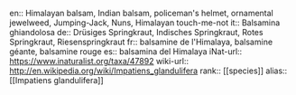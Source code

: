 

en:: Himalayan balsam, Indian balsam, policeman's helmet, ornamental jewelweed, Jumping-Jack, Nuns, Himalayan touch-me-not
it:: Balsamina ghiandolosa
de:: Drüsiges Springkraut, Indisches Springkraut, Rotes Springkraut, Riesenspringkraut
fr:: balsamine de l'Himalaya, balsamine géante, balsamine rouge
es:: balsamina del Himalaya
iNat-url:: https://www.inaturalist.org/taxa/47892
wiki-url:: http://en.wikipedia.org/wiki/Impatiens_glandulifera
rank:: [[species]]
alias:: [[Impatiens glandulifera]]